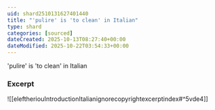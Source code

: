```yaml
---
uid: shard2510131627401440
title: "'pulire' is 'to clean' in Italian"
type: shard
categories: [sourced]
dateCreated: 2025-10-13T08:27:40+00:00
dateModified: 2025-10-22T03:54:33+00:00
---
```

'pulire' is 'to clean' in Italian
### Excerpt
![[eleftheriouIntroductionItalianignorecopyrightexcerptindex#^5vde4]]